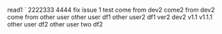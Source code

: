 
read1
`
2222333
4444
fix issue 1 test
come from dev2
come2 from dev2
come from other user
other user df1
other user2 df1
ver2 dev2
v1.1
v1.1.1
other user df2
other user  two df2
